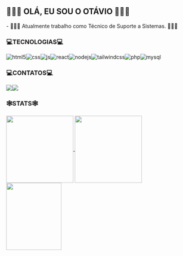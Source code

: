 <h2> 🙋🏻‍♂️ OLÁ, EU SOU O OTÁVIO 🙋🏻‍♂️</h2>
 <p style="margin-top: 0px; margin-bottom: 0px">- 👨🏻‍💼 Atualmente trabalho como Técnico de Suporte a Sistemas. 👨🏻‍💼</p> 
<h3>💻TECNOLOGIAS💻</h3>

<div style="display:flex">
          <img align="center" alt="html5" src="https://img.shields.io/badge/HTML5-E34F26?style=for-the-badge&logo=html5&logoColor=white" />
          <img align="center" alt="css" src="https://img.shields.io/badge/CSS3-1572B6?style=for-the-badge&logo=css3&logoColor=white" />
          <img align="center" alt="js" src="https://img.shields.io/badge/JavaScript-F7DF1E?style=for-the-badge&logo=javascript&logoColor=black" />
          <img align="center" alt="react" src="https://img.shields.io/badge/React-20232A?style=for-the-badge&logo=react&logoColor=61DAFB" />
          <img align="center" alt="nodejs" src="https://img.shields.io/badge/Node.js-43853D?style=for-the-badge&logo=node.js&logoColor=white" />
          <img align="center" alt="tailwindcss" src="https://img.shields.io/badge/tailwindcss-0F172A?&logo=tailwindcss" />
          <img align="center" alt="php" src="https://img.shields.io/badge/PHP-777BB4?style=for-the-badge&logo=php&logoColor=white" />
          <img align="center" alt="mysql" src="https://img.shields.io/badge/mysql-%2300f.svg?style=for-the-badge&logo=mysql&logoColor=white" />
</div>

<h3>💻CONTATOS💻</h3>   

<div style="display:flex">
          <a href = "mailto:contato.otaviosimoncini@gmail.com"><img src="https://img.shields.io/badge/Gmail-D14836?style=for-the-badge&logo=gmail&logoColor=white" target="_blank"></a>
          <a href="https://www.linkedin.com/in/ot%C3%A1vio-aparecido-simoncini-b7124b229/" target="_blank"><img src="https://img.shields.io/badge/-LinkedIn-%230077B5?style=for-the-badge&logo=linkedin&logoColor=white" target="_blank"></a>   
</div>

<h3>🕸️STATS🕸️</h3>

<div>
  <a href="https://github.com/otaviosmc">
  <img height="180em"   align="center" src="https://github-readme-stats.vercel.app/api?username=otaviosmc&show_icons=true&theme=shades-of-purple"/>
  <img height="180em"  align="center" src="https://github-readme-stats.vercel.app/api/top-langs/?username=OTAVIOSMC&layout=compact&langs_count=7&theme=shades-of-purple" />

  <img align="center" width="148" height="180" src="https://media1.tenor.com/images/68e8337fb4eb7e40645d832c64762a8b/tenor.gif?itemid=19443613">
   
</div>
